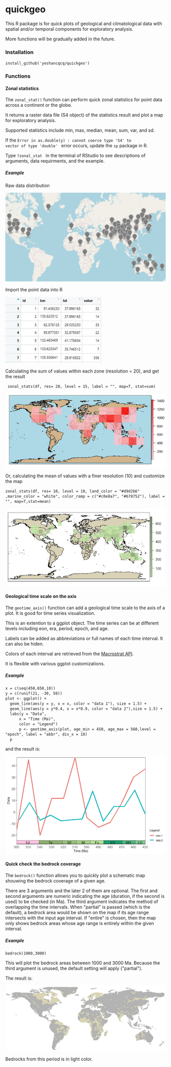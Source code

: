 # quickgeo

This R package is for quick plots of geological and climatological data with spatial and/or temporal components for exploratory analysis.

More functions will be gradually added in the future.

### Installation
    install_github('yeshancqcq/quickgeo')

### Functions
#### Zonal statistics

The <code>zonal_stat()</code> function can perform quick zonal statistics for point data across a continent or the globe.

It returns a raster data file (S4 object) of the statistics result and plot a map for exploratory analysis.

Supported statistics include min, max, median, mean, sum, var, and sd.

If the <code>Error in as.double(y) : cannot coerce type 'S4' to vector of type 'double'
</code> error occurs, update the <code>sp</code> package in R.

Type <code>?zonal_stat </code> in the terminal of RStudio to see descriptions of arguments, data requirments, and the example.

##### Example

Raw data distribution

 ![map](img/raw.JPG)

Import the point data into R

 ![table](img/table.JPG)

Calculating the sum of values within each zone (resolution = 20), and get the result

     zonal_stats(df, res= 20, level = 15, label = "", map=T, stat=sum)

 ![result](img/map.JPG)

 Or, calculating the mean of values with a finer resolution (10) and customize the map

    zonal_stats(df, res= 10, level = 10, land_color = "#d9d2b6" ,marine_color = "white", color_ramp = c("#c0e8a7", "#678752"), label = "", map=T,stat=mean)

  ![result](img/map2.JPG)

#### Geological time scale on the axis

The <code>geotime_axis()</code> function can add a geological time scale to the axis of a plot. It is good for time series visualization.

This is an extention to a ggplot object. The time series can be at different levels including eon, era, period, epoch, and age.

Labels can be added as abbreviations or full names of each time interval. It can also be hiden.

Colors of each interval are retrieved from the [Macrostrat API](https://macrostrat.org/#api).

It is flexible with various ggplot customizations.

##### Example

    x = c(seq(450,650,10))
    y = c(runif(21, -30, 50))
    plot <- ggplot() +
      geom_line(aes(y = y, x = x, color = "data 1"), size = 1.5) +
      geom_line(aes(y = y*0.4, x = x*0.9, color = "data 2"),size = 1.5) +
      labs(y = "Data",
          x = "Time (Ma)",
          color = "Legend")
          p <- geotime_axis(plot, age_min = 450, age_max = 560,level = "epoch", label = "abbr", div_x = 10)
      p

and the result is:

  ![axis](img/axis.jpeg)

#### Quick check the bedrock coverage

The <code>bedrock()</code> function allows you to quickly plot a schematic map shouwing the bedrock coverage of a given age.

There are 3 arguments and the later 2 of them are optional. The first and second arguments are numeric indicating the age (duration, if the second is used) to be checked (in Ma). The third argument indicates the method of overlapping the time intervals. When "partial" is passed (which is the default), a bedrock area would be shown on the map if its age range intersects with the  input age interval. If "entire" is chosen, then the map only shows bedrock areas whose age range is entirely within the given interval.

##### Example

    bedrock(1000,3000)

This will plot the bedrock areas between 1000 and 3000 Ma. Because the third argument is unused, the default setting will apply ("partial").

The result is:

  ![result](img/bedrock.JPG)

Bedrocks from this period is in light color.

